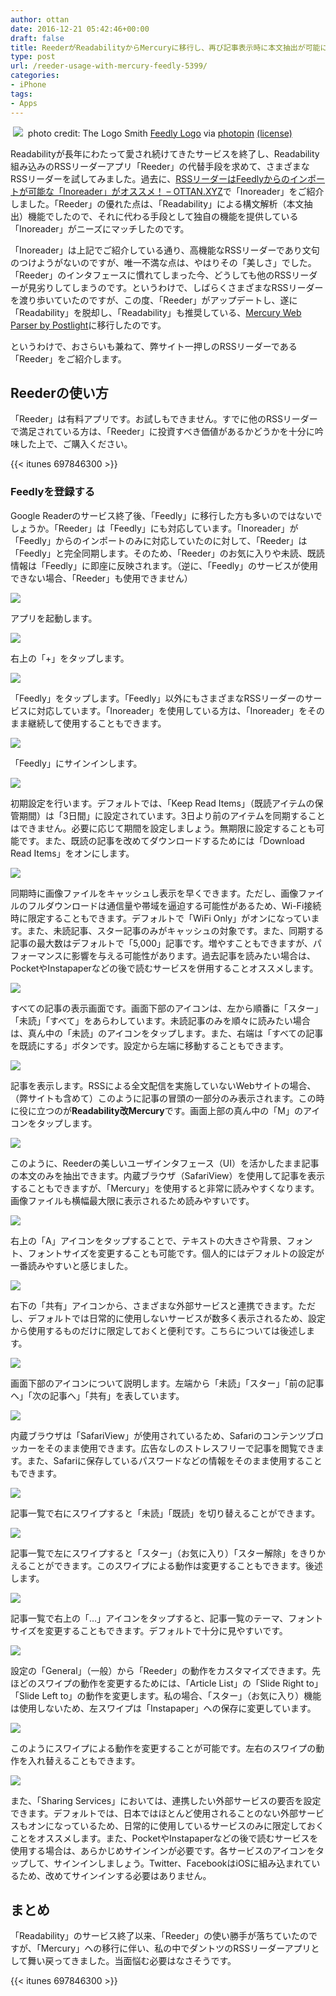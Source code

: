 ```yaml
---
author: ottan
date: 2016-12-21 05:42:46+00:00
draft: false
title: ReederがReadabilityからMercuryに移行し、再び記事表示時に本文抽出が可能に
type: post
url: /reeder-usage-with-mercury-feedly-5399/
categories:
- iPhone
tags:
- Apps
---
```


 ![](/uploads/2016/12/161221-585a16739b9b2.jpg)
 photo credit: The Logo Smith [Feedly Logo](http://www.flickr.com/photos/49734147@N00/4853880084) via [photopin](http://photopin.com) [(license)](https://creativecommons.org/licenses/by-nc-nd/2.0/) 



Readabilityが長年にわたって愛され続けてきたサービスを終了し、Readability組み込みのRSSリーダーアプリ「Reeder」の代替手段を求めて、さまざまなRSSリーダーを試してみました。過去に、[RSSリーダーはFeedlyからのインポートが可能な「Inoreader」がオススメ！ – OTTAN.XYZ](/rss-reader-inoreader-readability-5213/)で「Inoreader」をご紹介しました。「Reeder」の優れた点は、「Readability」による構文解析（本文抽出）機能でしたので、それに代わる手段として独自の機能を提供している「Inoreader」がニーズにマッチしたのです。





「Inoreader」は上記でご紹介している通り、高機能なRSSリーダーであり文句のつけようがないのですが、唯一不満な点は、やはりその「美しさ」でした。「Reeder」のインタフェースに慣れてしまった今、どうしても他のRSSリーダーが見劣りしてしまうのです。というわけで、しばらくさまざまなRSSリーダーを渡り歩いていたのですが、この度、「Reeder」がアップデートし、遂に「Readability」を脱却し、「Readability」も推奨している、[Mercury Web Parser by Postlight](https://mercury.postlight.com/web-parser/)に移行したのです。





というわけで、おさらいも兼ねて、弊サイト一押しのRSSリーダーである「Reeder」をご紹介します。





## Reederの使い方





「Reeder」は有料アプリです。お試しもできません。すでに他のRSSリーダーで満足されている方は、「Reeder」に投資すべき価値があるかどうかを十分に吟味した上で、ご購入ください。



{{< itunes 697846300 >}}



### Feedlyを登録する





Google Readerのサービス終了後、「Feedly」に移行した方も多いのではないでしょうか。「Reeder」は「Feedly」にも対応しています。「Inoreader」が「Feedly」からのインポートのみに対応していたのに対して、「Reeder」は「Feedly」と完全同期します。そのため、「Reeder」のお気に入りや未読、既読情報は「Feedly」に即座に反映されます。（逆に、「Feedly」のサービスが使用できない場合、「Reeder」も使用できません）





![](/uploads/2016/12/161221-585a0ea7c92d6.png)






アプリを起動します。





![](/uploads/2016/12/161221-585a0eaf1e4c9.png)






右上の「+」をタップします。





![](/uploads/2016/12/161221-585a0eb589fc8.png)






「Feedly」をタップします。「Feedly」以外にもさまざまなRSSリーダーのサービスに対応しています。「Inoreader」を使用している方は、「Inoreader」をそのまま継続して使用することもできます。





![](/uploads/2016/12/161221-585a0ebb64a66.png)






「Feedly」にサインインします。





![](/uploads/2016/12/161221-585a0ec03f4ff.png)






初期設定を行います。デフォルトでは、「Keep Read Items」（既読アイテムの保管期間）は「3日間」に設定されています。3日より前のアイテムを同期することはできません。必要に応じて期間を設定しましょう。無期限に設定することも可能です。また、既読の記事を改めてダウンロードするためには「Download Read Items」をオンにします。





![](/uploads/2016/12/161221-585a0ed15d26e.png)






同期時に画像ファイルをキャッシュし表示を早くできます。ただし、画像ファイルのフルダウンロードは通信量や帯域を逼迫する可能性があるため、Wi-Fi接続時に限定することもできます。デフォルトで「WiFi Only」がオンになっています。また、未読記事、スター記事のみがキャッシュの対象です。また、同期する記事の最大数はデフォルトで「5,000」記事です。増やすこともできますが、パフォーマンスに影響を与える可能性があります。過去記事を読みたい場合は、PocketやInstapaperなどの後で読むサービスを併用することオススメします。





![](/uploads/2016/12/161221-585a0ed785b23.png)






すべての記事の表示画面です。画面下部のアイコンは、左から順番に「スター」「未読」「すべて」をあらわしています。未読記事のみを順々に読みたい場合は、真ん中の「未読」のアイコンをタップします。また、右端は「すべての記事を既読にする」ボタンです。設定から左端に移動することもできます。





![](/uploads/2016/12/161221-585a0edcbe1c5.png)






記事を表示します。RSSによる全文配信を実施していないWebサイトの場合、（弊サイトも含めて）このように記事の冒頭の一部分のみ表示されます。この時に役に立つのが**Readability改Mercury**です。画面上部の真ん中の「M」のアイコンをタップします。





![](/uploads/2016/12/161221-585a0ee2aebf4.png)






このように、Reederの美しいユーザインタフェース（UI）を活かしたまま記事の本文のみを抽出できます。内蔵ブラウザ（SafariView）を使用して記事を表示することもできますが、「Mercury」を使用すると非常に読みやすくなります。画像ファイルも横幅最大限に表示されるため読みやすいです。





![](/uploads/2016/12/161221-585a0eea074a0.png)






右上の「A」アイコンをタップすることで、テキストの大きさや背景、フォント、フォントサイズを変更することも可能です。個人的にはデフォルトの設定が一番読みやすいと感じました。





![](/uploads/2016/12/161221-585a0ef0de660.png)






右下の「共有」アイコンから、さまざまな外部サービスと連携できます。ただし、デフォルトでは日常的に使用しないサービスが数多く表示されるため、設定から使用するものだけに限定しておくと便利です。こちらについては後述します。





![](/uploads/2016/12/161221-585a0ef81ffda.png)






画面下部のアイコンについて説明します。左端から「未読」「スター」「前の記事へ」「次の記事へ」「共有」を表しています。





![](/uploads/2016/12/161221-585a0eff39671.png)






内蔵ブラウザは「SafariView」が使用されているため、Safariのコンテンツブロッカーをそのまま使用できます。広告なしのストレスフリーで記事を閲覧できます。また、Safariに保存しているパスワードなどの情報をそのまま使用することもできます。





![](/uploads/2016/12/161221-585a0f05b2c2d.png)






記事一覧で右にスワイプすると「未読」「既読」を切り替えることができます。





![](/uploads/2016/12/161221-585a0f0c02060.png)






記事一覧で左にスワイプすると「スター」（お気に入り）「スター解除」をきりかえることができます。このスワイプによる動作は変更することもできます。後述します。





![](/uploads/2016/12/161221-585a0f12c328c.png)






記事一覧で右上の「…」アイコンをタップすると、記事一覧のテーマ、フォントサイズを変更することもできます。デフォルトで十分に見やすいです。





![](/uploads/2016/12/161221-585a0f19057b7.png)






設定の「General」（一般）から「Reeder」の動作をカスタマイズできます。先ほどのスワイプの動作を変更するためには、「Article List」の「Slide Right to」「Slide Left to」の動作を変更します。私の場合、「スター」（お気に入り）機能は使用しないため、左スワイプは「Instapaper」への保存に変更しています。





![](/uploads/2016/12/161221-585a0f2016d6f.png)






このようにスワイプによる動作を変更することが可能です。左右のスワイプの動作を入れ替えることもできます。





![](/uploads/2016/12/161221-585a0f268cc72.png)






また、「Sharing Services」においては、連携したい外部サービスの要否を設定できます。デフォルトでは、日本ではほとんど使用されることのない外部サービスもオンになっているため、日常的に使用しているサービスのみに限定しておくことをオススメします。また、PocketやInstapaperなどの後で読むサービスを使用する場合は、あらかじめサインインが必要です。各サービスのアイコンをタップして、サインインしましょう。Twitter、FacebookはiOSに組み込まれているため、改めてサインインする必要はありません。





## まとめ





「Readability」のサービス終了以来、「Reeder」の使い勝手が落ちていたのですが、「Mercury」への移行に伴い、私の中でダントツのRSSリーダーアプリとして舞い戻ってきました。当面悩む必要はなさそうです。



{{< itunes 697846300 >}}
